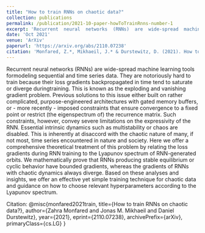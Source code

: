 ```yaml
---
title: "How to train RNNs on chaotic data?"
collection: publications
permalink: /publication/2021-10-paper-howToTrainRnns-number-1
excerpt: 'Recurrent  neural  networks  (RNNs)  are  wide-spread  machine  learning  tools  formodeling sequential and time series data.  They are notoriously hard to train because their loss gradients backpropagated in time tend to saturate or diverge duringtraining.  This is known as the exploding and vanishing gradient problem.  Previous solutions to this issue either built on rather complicated, purpose-engineered architectures with gated memory buffers, or - more recently - imposed constraints that ensure convergence to a fixed point or restrict (the eigenspectrum of) the recurrence matrix.  Such constraints, however, convey severe limitations on the expressivity of the RNN. Essential intrinsic dynamics such as multistability or chaos are disabled.  This is inherently at disaccord with the chaotic nature of many, if not most, time series encountered in nature and society. Here we offer a comprehensive theoretical treatment of this problem by relating the loss gradients during RNN training to the Lyapunov spectrum of RNN-generated orbits. We mathematically prove that RNNs producing stable equilibrium or cyclic behavior have bounded gradients, whereas the gradients of RNNs with chaotic dynamics always diverge. Based on these analyses and insights, we offer an effective yet simple training technique for chaotic data and guidance on how to choose relevant hyperparameters according to the Lyapunov spectrum.'
date: 'Oct 2021'
venue: 'ArXiv'
paperurl: 'https://arxiv.org/abs/2110.07238'
citation: 'Monfared, Z.*, Mikhaeil, J.* & Durstewitz, D. (2021). How to train RNNs on chaotic data. arXiv: 2110.07238 [cs.LG]'
---
```

Recurrent  neural  networks  (RNNs)  are  wide-spread  machine  learning  tools  formodeling sequential and time series data.  They are notoriously hard to train because their loss gradients backpropagated in time tend to saturate or diverge duringtraining.  This is known as the exploding and vanishing gradient problem.  Previous solutions to this issue either built on rather complicated, purpose-engineered architectures with gated memory buffers, or - more recently - imposed constraints that ensure convergence to a fixed point or restrict (the eigenspectrum of) the recurrence matrix.  Such constraints, however, convey severe limitations on the expressivity of the RNN. Essential intrinsic dynamics such as multistability or chaos are disabled.  This is inherently at disaccord with the chaotic nature of many, if not most, time series encountered in nature and society. Here we offer a comprehensive theoretical treatment of this problem by relating the loss gradients during RNN training to the Lyapunov spectrum of RNN-generated orbits. We mathematically prove that RNNs producing stable equilibrium or cyclic behavior have bounded gradients, whereas the gradients of RNNs with chaotic dynamics always diverge. Based on these analyses and insights, we offer an effective yet simple training technique for chaotic data and guidance on how to choose relevant hyperparameters according to the Lyapunov spectrum.

Citation: @misc{monfared2021train,
      title={How to train RNNs on chaotic data?}, 
      author={Zahra Monfared and Jonas M. Mikhaeil and Daniel Durstewitz},
      year={2021},
      eprint={2110.07238},
      archivePrefix={arXiv},
      primaryClass={cs.LG}
}